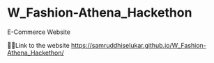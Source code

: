 # W_Fashion-Athena_Hackethon
E-Commerce Website

👩‍💻Link to the website 
https://samruddhiselukar.github.io/W_Fashion-Athena_Hackethon/
